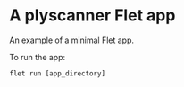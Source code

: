 # A plyscanner Flet app

An example of a minimal Flet app.

To run the app:

```
flet run [app_directory]
```
